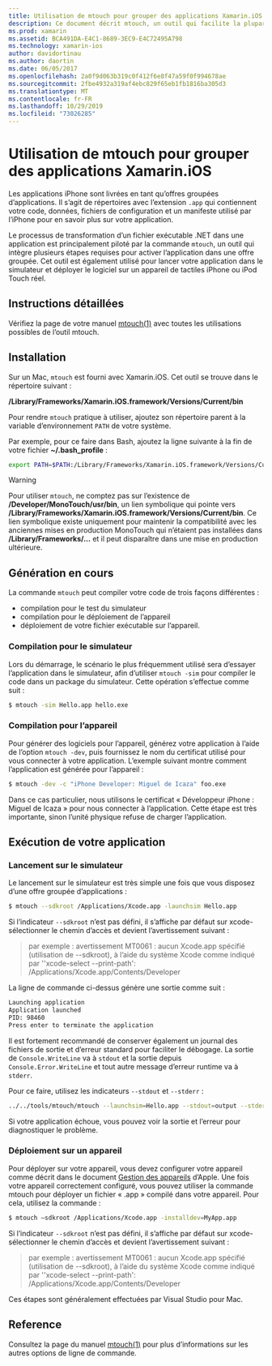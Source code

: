 ```yaml
---
title: Utilisation de mtouch pour grouper des applications Xamarin.iOS
description: Ce document décrit mtouch, un outil qui facilite la plupart des étapes nécessaires pour convertir une application Xamarin.iOS en bundle, pour la lancer dans le simulateur et la déployer sur un appareil physique.
ms.prod: xamarin
ms.assetid: BCA491DA-E4C1-8689-3EC9-E4C72495A798
ms.technology: xamarin-ios
author: davidortinau
ms.author: daortin
ms.date: 06/05/2017
ms.openlocfilehash: 2a0f9d063b319c0f412f6e8f47a59f0f994678ae
ms.sourcegitcommit: 2fbe4932a319af4ebc829f65eb1fb1816ba305d3
ms.translationtype: MT
ms.contentlocale: fr-FR
ms.lasthandoff: 10/29/2019
ms.locfileid: "73026285"
---
```

# <a name="using-mtouch-to-bundle-xamarinios-apps"></a>Utilisation de mtouch pour grouper des applications Xamarin.iOS

Les applications iPhone sont livrées en tant qu’offres groupées d’applications. Il s’agit de répertoires avec l’extension `.app` qui contiennent votre code, données, fichiers de configuration et un manifeste utilisé par l’iPhone pour en savoir plus sur votre application.

Le processus de transformation d’un fichier exécutable .NET dans une application est principalement piloté par la commande `mtouch`, un outil qui intègre plusieurs étapes requises pour activer l’application dans une offre groupée. Cet outil est également utilisé pour lancer votre application dans le simulateur et déployer le logiciel sur un appareil de tactiles iPhone ou iPod Touch réel.

## <a name="detailed-instructions"></a>Instructions détaillées

Vérifiez la page de votre manuel [mtouch(1)](http://docs.go-mono.com/?link=man%3amtouch(1)) avec toutes les utilisations possibles de l’outil mtouch.

## <a name="installation"></a>Installation

Sur un Mac, `mtouch` est fourni avec Xamarin.iOS. Cet outil se trouve dans le répertoire suivant :

**/Library/Frameworks/Xamarin.iOS.framework/Versions/Current/bin**

Pour rendre `mtouch` pratique à utiliser, ajoutez son répertoire parent à la variable d’environnement `PATH` de votre système.  

Par exemple, pour ce faire dans Bash, ajoutez la ligne suivante à la fin de votre fichier **~/.bash_profile** :

```bash
export PATH=$PATH:/Library/Frameworks/Xamarin.iOS.framework/Versions/Current/bin
```

> [!WARNING]
> Pour utiliser `mtouch`, ne comptez pas sur l’existence de **/Developer/MonoTouch/usr/bin**, un lien symbolique qui pointe vers **/Library/Frameworks/Xamarin.iOS.framework/Versions/Current/bin**. Ce lien symbolique existe uniquement pour maintenir la compatibilité avec les anciennes mises en production MonoTouch qui n’étaient pas installées dans **/Library/Frameworks/...**  et il peut disparaître dans une mise en production ultérieure.

## <a name="building"></a>Génération en cours

La commande `mtouch` peut compiler votre code de trois façons différentes :

- compilation pour le test du simulateur
- compilation pour le déploiement de l’appareil
- déploiement de votre fichier exécutable sur l’appareil.

### <a name="building-for-the-simulator"></a>Compilation pour le simulateur

Lors du démarrage, le scénario le plus fréquemment utilisé sera d’essayer l’application dans le simulateur, afin d’utiliser `mtouch -sim` pour compiler le code dans un package du simulateur. Cette opération s’effectue comme suit :

```bash
$ mtouch -sim Hello.app hello.exe
```

### <a name="building-for-the-device"></a>Compilation pour l’appareil

Pour générer des logiciels pour l’appareil, générez votre application à l’aide de l’option `mtouch -dev`, puis fournissez le nom du certificat utilisé pour vous connecter à votre application. L’exemple suivant montre comment l’application est générée pour l’appareil :

```bash
$ mtouch -dev -c "iPhone Developer: Miguel de Icaza" foo.exe
```

Dans ce cas particulier, nous utilisons le certificat « Développeur iPhone : Miguel de Icaza » pour nous connecter à l’application. Cette étape est très importante, sinon l’unité physique refuse de charger l’application.

 <a name="Running_your_Application" />

## <a name="running-your-application"></a>Exécution de votre application

### <a name="launching-on-the-simulator"></a>Lancement sur le simulateur

Le lancement sur le simulateur est très simple une fois que vous disposez d’une offre groupée d’applications :

```bash
$ mtouch --sdkroot /Applications/Xcode.app -launchsim Hello.app 
```

Si l’indicateur `--sdkroot` n’est pas défini, il s’affiche par défaut sur xcode-sélectionner le chemin d’accès et devient l’avertissement suivant :

> par exemple : avertissement MT0061 : aucun Xcode.app spécifié (utilisation de --sdkroot), à l’aide du système Xcode comme indiqué par ''xcode-select --print-path': /Applications/Xcode.app/Contents/Developer 

La ligne de commande ci-dessus génère une sortie comme suit :

```bash
Launching application
Application launched
PID: 98460
Press enter to terminate the application
```

Il est fortement recommandé de conserver également un journal des fichiers de sortie et d’erreur standard pour faciliter le débogage. La sortie de `Console.WriteLine` va à `stdout` et la sortie depuis `Console.Error.WriteLine` et tout autre message d’erreur runtime va à `stderr`.

Pour ce faire, utilisez les indicateurs `--stdout` et `--stderr` :

```bash
../../tools/mtouch/mtouch --launchsim=Hello.app --stdout=output --stderr=error
```

Si votre application échoue, vous pouvez voir la sortie et l’erreur pour diagnostiquer le problème.

### <a name="deploying-to-a-device"></a>Déploiement sur un appareil

Pour déployer sur votre appareil, vous devez configurer votre appareil comme décrit dans le document [Gestion des appareils](https://developer.apple.com/library/ios/#documentation/Xcode/Conceptual/ios_development_workflow/00-About_the_iOS_Application_Development_Workflow/introduction.html) d’Apple. Une fois votre appareil correctement configuré, vous pouvez utiliser la commande mtouch pour déployer un fichier « .app » compilé dans votre appareil. Pour cela, utilisez la commande :

```bash
$ mtouch —sdkroot /Applications/Xcode.app -installdev=MyApp.app
```

Si l’indicateur `--sdkroot` n’est pas défini, il s’affiche par défaut sur xcode-sélectionner le chemin d’accès et devient l’avertissement suivant :

> par exemple : avertissement MT0061 : aucun Xcode.app spécifié (utilisation de --sdkroot), à l’aide du système Xcode comme indiqué par ''xcode-select --print-path': /Applications/Xcode.app/Contents/Developer 

Ces étapes sont généralement effectuées par Visual Studio pour Mac.

## <a name="reference"></a>Reference

Consultez la page du manuel [mtouch(1)](http://docs.go-mono.com/?link=man%3amtouch(1)) pour plus d’informations sur les autres options de ligne de commande.


